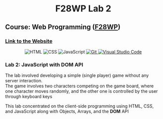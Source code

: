 <div align="center">
    <h1>F28WP Lab 2</h1>
</div>

## Course: Web Programming ([F28WP](https://www.hw.ac.uk/documents/pams/202122/F28WP_202122.pdf))

### [Link to the Website](https://cr2007.github.io/F28WP-Lab2/)

<div align="center">
    <img alt="HTML" title="HyperText Markup Language" src="https://img.shields.io/badge/HTML-informational?style=flat-sqaure&logo=html5&logoColor=white&color=E34F26">
    <img alt="CSS" title="Cascading Style Sheets" src="https://img.shields.io/badge/CSS-informational?style=flat-sqaure&logo=css3&logoColor=white&color=1572B6">
    <img alt="JavaScript" title="JavaScript" src="https://img.shields.io/badge/JavaScript-informational?style=flat-sqaure&logo=javascript&logoColor=black&color=F7DF1E">
    <a href="https://www.git-scm.com">
        <img alt="Git" title="Version Control System" src="https://img.shields.io/badge/Git-informational?style=flat-sqaure&logo=git&logoColor=white&color=F05032">
    </a>
    <a href="https://code.visualstudio.com/">
        <img alt="Visual Studio Code" title="Text Editor" src="https://img.shields.io/badge/Visual%20Studio%20Code-informational?style=flat-sqaure&logo=visualstudiocode&logoColor=white&color=007ACC">
    </a>
</div>

### Lab 2: JavaScript with DOM API

The lab involved developing a simple (single player) game without any server interaction.<br>
The game involves two characters competing on the game board, where one character moves randomly, and the other one is controlled by the user through keyboard keys

This lab concentrated on the client-side programming using HTML, CSS, and JavaScript along with Objects, Arrays, and the <b>DOM</b> API
